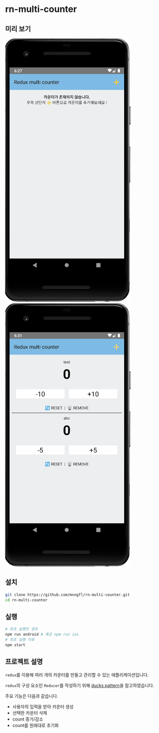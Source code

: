# rn-multi-counter


## 미리 보기
![preview1](./preview/1.gif)
![preview2](./preview/2.gif)

## 설치
``` bash
git clone https://github.com/mnngfl/rn-multi-counter.git
cd rn-multi-counter
```

## 실행
``` bash
# 최초 실행인 경우
npm run android # 혹은 npm run ios
# 최초 실행 이후
npm start
```

## 프로젝트 설명
`redux`를 이용해 여러 개의 카운터를 만들고 관리할 수 있는 애플리케이션입니다.

`redux`의 구성 요소인 `Reducer`를 작성하기 위해 [ducks pattern](https://github.com/erikras/ducks-modular-redux)을 참고하였습니다.

주요 기능은 다음과 같습니다.
- 사용자의 입력을 받아 카운터 생성
- 선택한 카운터 삭제
- count 증가/감소
- count를 원래대로 초기화
